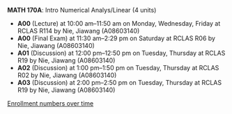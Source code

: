 **MATH 170A**: Intro Numerical Analys/Linear (4 units)

- **A00** (Lecture) at 10:00 am–11:50 am on Monday, Wednesday, Friday at RCLAS R114 by Nie, Jiawang (A08603140)
- **A00** (Final Exam) at 11:30 am–2:29 pm on Saturday at RCLAS R06 by Nie, Jiawang (A08603140)
- **A01** (Discussion) at 12:00 pm–12:50 pm on Tuesday, Thursday at RCLAS R19 by Nie, Jiawang (A08603140)
- **A02** (Discussion) at 1:00 pm–1:50 pm on Tuesday, Thursday at RCLAS R02 by Nie, Jiawang (A08603140)
- **A03** (Discussion) at 2:00 pm–2:50 pm on Tuesday, Thursday at RCLAS R19 by Nie, Jiawang (A08603140)

[Enrollment numbers over time](./MATH170A.tsv)
